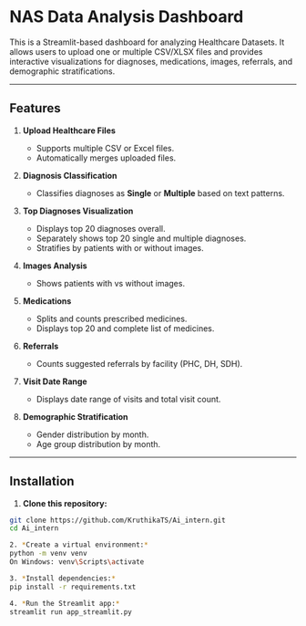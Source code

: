 # NAS Data Analysis Dashboard

This is a Streamlit-based dashboard for analyzing Healthcare Datasets. It allows users to upload one or multiple CSV/XLSX files and provides interactive visualizations for diagnoses, medications, images, referrals, and demographic stratifications.

---

## **Features**

1. **Upload Healthcare Files**  
   - Supports multiple CSV or Excel files.  
   - Automatically merges uploaded files.  

2. **Diagnosis Classification**  
   - Classifies diagnoses as **Single** or **Multiple** based on text patterns.  

3. **Top Diagnoses Visualization**  
   - Displays top 20 diagnoses overall.  
   - Separately shows top 20 single and multiple diagnoses.  
   - Stratifies by patients with or without images.  

4. **Images Analysis**  
   - Shows patients with vs without images.  

5. **Medications**  
   - Splits and counts prescribed medicines.  
   - Displays top 20 and complete list of medicines.  

6. **Referrals**  
   - Counts suggested referrals by facility (PHC, DH, SDH).  

7. **Visit Date Range**  
   - Displays date range of visits and total visit count.  

8. **Demographic Stratification**  
   - Gender distribution by month.  
   - Age group distribution by month.  

---

## **Installation**
1. **Clone this repository:**
```bash
git clone https://github.com/KruthikaTS/Ai_intern.git
cd Ai_intern

2. *Create a virtual environment:*
python -m venv venv
On Windows: venv\Scripts\activate

3. *Install dependencies:*
pip install -r requirements.txt

4. *Run the Streamlit app:*
streamlit run app_streamlit.py




